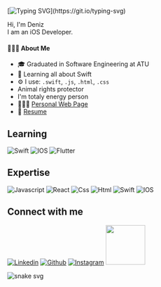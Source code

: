 <!--
<img src="https://media.giphy.com/media/o0vwzuFwCGAFO/giphy.gif" width="100px"><img src="https://media.giphy.com/media/USV0ym3bVWQJJmNu3N/giphy.gif" width="100px"><img src="https://media.giphy.com/media/MdA16VIoXKKxNE8Stk/giphy.gif" width="100px"><img src="https://media.giphy.com/media/UVFsiiQNiXx0iEvMkX/giphy.gif" width="100px" height="5px"><img src="https://media.giphy.com/media/clnORRzuaBV7rNisCP/giphy.gif" width="100px" height="5px">
-->

[![Typing SVG](https://readme-typing-svg.herokuapp.com?lines=Hi+There!;My+name+is+Deniz+Can+Beytas.;Nice+to+meet+you.)](https://git.io/typing-svg)

Hi, I'm Deniz <br/>
I am an iOS Developer.

<h4>👨🏻‍💻 About Me</h4> 

 - 🎓 Graduated in Software Engineering at ATU
 - 🌱 Learning all about Swift
 - ⚙️ I use: `.swift`, `.js`, `.html`, `.css`
 - Animal rights protector 
 - I'm totaly energy person
 - 👨🏻‍💻 [Personal Web Page](https://denizcanbeytas.github.io/My-Own-Portfolio-Page/)
 - 📝 [Resume](https://drive.google.com/file/d/1NQnE2nd3P-OvUk8Vveb-D4jeSkTTIZak/view?usp=sharing)
 
<!--
[![GitHub Streak](http://github-readme-streak-stats.herokuapp.com?user=denizcanbeytas&theme=dark&date_format=M%20j%5B%2C%20Y%5D)](https://git.io/streak-stats)

<p align="center">
        <img src="https://raw.githubusercontent.com/bornmay/bornmay/Update/svg/Bottom.svg" alt="Github Stats" />
</p>
-->



## Learning
![Swift](https://img.shields.io/badge/Swift-FA7343?style=for-the-badge&logo=swift&logoColor=white)
![IOS](https://img.shields.io/badge/iOS-000000?style=for-the-badge&logo=ios&logoColor=white)
![Flutter](https://img.shields.io/badge/Flutter-02569B?style=for-the-badge&logo=flutter&logoColor=white)

## Expertise
![Javascript](https://img.shields.io/badge/Javascript-ED8B00?style=for-the-badge&logo=javascript&logoColor=white)
![React](https://img.shields.io/badge/React-0077B5?style=for-the-badge&logo=react&logoColor=white)
![Css](https://img.shields.io/badge/Css-E4405F?style=for-the-badge&logo=css&logoColor=white)
![Html](https://img.shields.io/badge/Html-9146FF?style=for-the-badge&logo=html&logoColor=white)
![Swift](https://img.shields.io/badge/Swift-FA7343?style=for-the-badge&logo=swift&logoColor=white)
![IOS](https://img.shields.io/badge/iOS-000000?style=for-the-badge&logo=ios&logoColor=white)


## Connect with me
[![Linkedin](https://img.shields.io/badge/LinkedIn-0077B5?style=for-the-badge&logo=linkedin&logoColor=white)](https://www.linkedin.com/in/deniz-can-beytaş-082560194/)
[![Github](https://img.shields.io/badge/GitHub-100000?style=for-the-badge&logo=github&logoColor=white)](https://github.com/denizcanbeytas)
[![Instagram](https://img.shields.io/badge/Instagram-E4405F?style=for-the-badge&logo=instagram&logoColor=white)](https://www.instagram.com/beytasdenizcan/)
<a href="mailto:beytasdenizcan@gmail.com" target="_blank" rel="noopener noreferrer"><img src="https://img.shields.io/badge/Gmail-12100E?style=for-the-badge&logo=gmail&logoColor=white"  width="90" /></a>



![snake svg](https://github.com/denizcanbeytas/denizcanbeytas/blob/output/github-contribution-grid-snake.svg)



